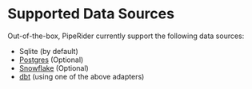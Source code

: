 # Supported Data Sources

Out-of-the-box, PipeRider currently support the following data sources:

* Sqlite (by default)
* [Postgres](postgres-connector.md) (Optional)
* [Snowflake](snowflake-connector.md) (Optional)
* [dbt](dbt-integration.md) (using one of the above adapters)
